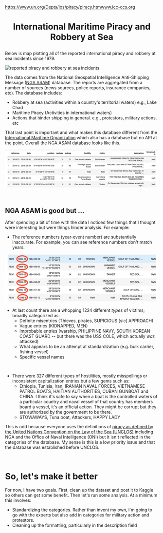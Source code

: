https://www.un.org/Depts/los/piracy/piracy.htmwww.icc-ccs.org
# <p style="text-align: center;">International Maritime Piracy and Robbery at Sea </p>

Below is map plotting all of the reported international piracy and robbery at sea incidents since 1979.

![reported piracy and robbery at sea incidents](images/all_events.png "All international piracy and robbery at sea events since 1979")

The data comes from the National Geospatial Intelligence Anti-Shipping Message ([NGA ASAM](https://msi.nga.mil/Piracy)) database. The reports are aggregated from a number of sources (news sources, police reports, insurance companies, etc). The database includes:
- Robbery at sea (activities within a country's territorial waters) e.g., Lake Chad
- Maritime Piracy (Activities in international waters)
- Actions that hinder shipping in general. e.g., protestors, military actions, etc

That last point is important and what makes this database different from the [International Maritime Organization](https://gisis.imo.org/Public/) which also has a database but no API at the point. Overall the NGA ASAM database looks like this.

![raw data](images/imported_raw_data.png "pandas dataframe of NGA ASAM database")

<br>

## NGA ASAM is good but ...

After spending a bit of time with the data I noticed few things that I thought were interesting but were things hinder analysis. For example:


* The reference numbers (year-event number) are substantially inaccurate. For example, you can see reference numbers don't match years.

![Reference-Date Discrepancies](images/reference-date_discrepencies.png "Reference-Date Discrepancies")


* At last count there are a whopping 1224 different _types_ of victims; broadly categorized as:
    - Definite misentries (Thieves, pirates, SUPICIOUS [sic] APPROACH) 
    - Vague entries (KIDNAPPED, MEN)
    - Improbable entries (warship, PHILIPPINE NAVY, SOUTH KOREAN COAST GUARD -- but there was the USS COLE, which actually *was* attacked)
    - What appears to be an attempt at standardization (e.g. bulk carrier, fishing vessel)
    - Specific vessel names

<br>

* There were 327 different types of hostilities, mostly misspellings or inconsistent capitalization entries but a few gems such as:
    - Ethiopia, Tunisia, Iran, IRANIAN NAVAL FORCES, VIETNAMESE PATROL BOATS, HAITIAN AUTHORITIES, CUBAN GUNBOAT and CHINA. I think it's safe to say when a boat is the controlled waters of a particular country and naval vessel of that country has members board a vessel, it's an official action. They might be corrupt but they are authorized by the government to be there.
    - STOWAWAYS, Tuna boat, Attackers, HAPPY LADY 

This is odd because everyone uses the definitions of [piracy as defined by the United Nations Convention on the Law of the Sea (UNCLOS)](https://www.un.org/Depts/los/piracy/piracy.htm) including NGA and the Office of Naval Intelligence (ONI) but it isn't reflected in the categories of the database. My sense is this is a low priority issue and that the database was established before UNCLOS.

<br>


# So, let's make it better

For now, I have two goals. First, clean up the dataset and post it to Kaggle so others can get some benefit. Then let's run some analysis. At a minimum this involves:
   * Standardizing the categories. Rather than invent my own, I'm going to go with the experts but also add in categories for military action and protestors. 
   * Cleaning up the formatting, particularly in the description field






